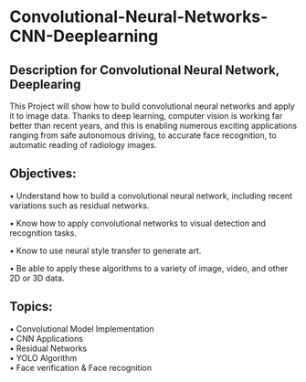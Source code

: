 # Convolutional-Neural-Networks-CNN-Deeplearning

Description for Convolutional Neural Network, Deeplearing 
---
This Project will show how to build convolutional neural networks and apply it to image data. Thanks to deep learning, 
computer vision is working far better than recent years, and this is enabling numerous exciting applications ranging 
from safe autonomous driving, to accurate face recognition, to automatic reading of radiology images.

Objectives:
---
•	Understand how to build a convolutional neural network, including recent variations such as residual networks.

•	Know how to apply convolutional networks to visual detection and recognition tasks.

•	Know to use neural style transfer to generate art.

•	Be able to apply these algorithms to a variety of image, video, and other 2D or 3D data.


Topics:   
---
•	Convolutional Model Implementation  
•	CNN Applications  
•	Residual Networks  
•	YOLO Algorithm  
•	Face verification & Face recognition 
